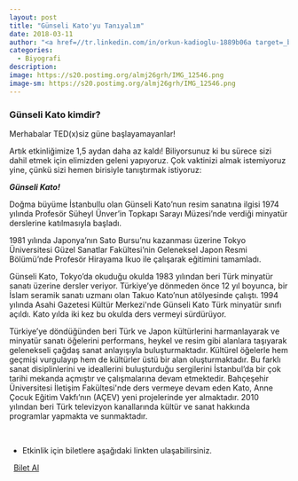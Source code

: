 ```yaml
---
layout: post
title: "Günseli Kato'yu Tanıyalım"
date: 2018-03-11
author: "<a href=//tr.linkedin.com/in/orkun-kadioglu-1889b06a target=_blank>Orkun Kadıoğlu</a>"
categories:
  - Biyografi
description:
image: https://s20.postimg.org/almj26grh/IMG_12546.png
image-sm: https://s20.postimg.org/almj26grh/IMG_12546.png
---
```

### Günseli Kato kimdir?

Merhabalar TED(x)siz güne başlayamayanlar!

Artık etkinliğimize 1,5 aydan daha az kaldı! Biliyorsunuz ki bu sürece sizi dahil etmek için elimizden geleni yapıyoruz. Çok vaktinizi almak istemiyoruz yine, çünkü sizi hemen birisiyle tanıştırmak istiyoruz:

***Günseli Kato!***


Doğma büyüme İstanbullu olan Günseli Kato’nun resim sanatına ilgisi 1974 yılında Profesör Süheyl Ünver’in Topkapı Sarayı Müzesi’nde verdiği minyatür derslerine katılmasıyla başladı.

1981 yılında Japonya’nın Sato Bursu’nu kazanması üzerine Tokyo Üniversitesi Güzel Sanatlar Fakültesi’nin Geleneksel Japon Resmi Bölümü’nde Profesör Hirayama Ikuo ile çalışarak eğitimini tamamladı.

Günseli Kato, Tokyo’da okuduğu okulda 1983 yılından beri Türk minyatür sanatı üzerine dersler veriyor. Türkiye’ye dönmeden önce 12 yıl boyunca, bir İslam seramik sanatı uzmanı olan Takuo Kato’nun atölyesinde çalıştı. 1994 yılında Asahi Gazetesi Kültür Merkezi'nde Günseli Kato Türk minyatür sınıfı açıldı. Kato yılda iki kez bu okulda ders vermeyi sürdürüyor.

Türkiye’ye döndüğünden beri Türk ve Japon kültürlerini harmanlayarak ve minyatür sanatı öğelerini performans, heykel ve resim gibi alanlara taşıyarak gelenekseli çağdaş sanat anlayışıyla buluşturmaktadır. Kültürel öğelerle hem geçmişi vurgulayıp hem de kültürler üstü bir alan oluşturmaktadır. Bu farklı sanat disiplinlerini ve ideallerini buluşturduğu sergilerini İstanbul’da bir çok tarihi mekanda açmıştır ve çalışmalarına devam etmektedir. Bahçeşehir Üniversitesi İletişim Fakültesi'nde ders vermeye devam eden Kato, Anne Çocuk Eğitim Vakfı’nın (AÇEV) yeni projelerinde yer almaktadır. 2010 yılından beri Türk televizyon kanallarında kültür ve sanat hakkında  programlar yapmakta ve sunmaktadır.

&nbsp;

- Etkinlik için biletlere aşağıdaki linkten ulaşabilirsiniz.

<i class="fa fa-lg fa-ticket" aria-hidden="true"></i>&nbsp; <a href="https://www.biletino.com/event/eventdetail/4477" target="_blank"> Bilet Al</a>
